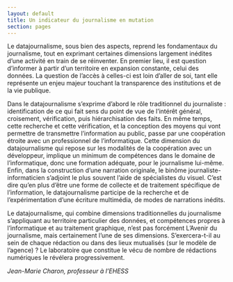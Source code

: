 ```yaml
---
layout: default
title: Un indicateur du journalisme en mutation
section: pages
---
```


Le datajournalisme, sous bien des aspects, reprend les fondamentaux du journalisme, tout en exprimant certaines dimensions largement inédites d’une activité en train de se réinventer. En premier lieu, il est question d’informer à partir d’un territoire en expansion constante, celui des données. La question de l’accès à celles-ci est loin d’aller de soi, tant elle représente un enjeu majeur touchant la transparence des institutions et de la vie publique.

Dans le datajournalisme s’exprime d’abord le rôle traditionnel du journaliste : identification de ce qui fait sens du point de vue de l’intérêt général, croisement, vérification, puis hiérarchisation des faits. En même temps, cette recherche et cette vérification, et la conception des moyens qui vont permettre de transmettre l’information au public, passe par une coopération étroite avec un professionnel de l’informatique. Cette dimension du datajournalisme qui repose sur les modalités de la coopération avec un développeur, implique un minimum de compétences dans le domaine de l’informatique, donc une formation adéquate, pour le journalisme lui-même. Enfin, dans la construction d’une narration originale, le binôme journaliste-informaticien s’adjoint le plus souvent l’aide de spécialistes du visuel. C’est dire qu’en plus d’être une forme de collecte et de traitement spécifique de l’information, le datajournalisme participe de la recherche et de l’expérimentation d’une écriture multimédia, de modes de narrations inédits.

Le datajournalisme, qui combine dimensions traditionnelles du journalisme s’appliquant au territoire particulier des données, et compétences propres à l’informatique et au traitement graphique, n’est pas forcément L’Avenir du journalisme, mais certainement l’une de ses dimensions. S’exercera-t-il au sein de chaque rédaction ou dans des lieux mutualisés (sur le modèle de l’agence) ? Le laboratoire que constitue le vécu de nombre de rédactions numériques le révélera progressivement.

_Jean-Marie Charon, professeur à l’EHESS_